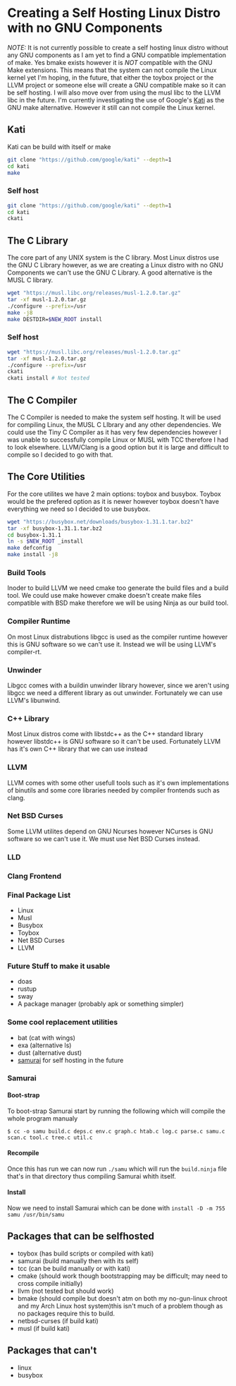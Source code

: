# Creating a Self Hosting Linux Distro with no GNU Components

_*NOTE:*_ It is not currently possible to create a self hosting linux distro without any GNU components
as I am yet to find a GNU compatible implementation of make. Yes bmake exists however it is _*NOT*_
compatible with the GNU Make extensions. This means that the system can not compile the Linux kernel
yet I'm hoping, in the future, that either the toybox project or the LLVM project or someone else will create a GNU compatible make so it can be self hosting. I will also move over from using the musl libc to the LLVM libc in the future. I'm currently investigating the use of Google's [Kati](https://github.com/google/kati) as the GNU make alternative. However
it still can not compile the Linux kernel.

## Kati
Kati can be build with itself or make
```sh
git clone "https://github.com/google/kati" --depth=1
cd kati
make
```
### Self host

```sh
git clone "https://github.com/google/kati" --depth=1
cd kati
ckati
```

## The C Library
The core part of any UNIX system is the C library. Most Linux distros use the GNU C Library however, 
as we are creating a Linux distro with no GNU Components we can't use the GNU C Library. 
A good alternative is the MUSL C library.

```sh
wget "https://musl.libc.org/releases/musl-1.2.0.tar.gz"
tar -xf musl-1.2.0.tar.gz
./configure --prefix=/usr
make -j8
make DESTDIR=$NEW_ROOT install
```

### Self host

```sh
wget "https://musl.libc.org/releases/musl-1.2.0.tar.gz"
tar -xf musl-1.2.0.tar.gz
./configure --prefix=/usr
ckati
ckati install # Not tested
```

## The C Compiler
The C Compiler is needed to make the system self hosting. It will be used for compiling Linux, 
the MUSL C LIbrary and any other dependencies. We could use the Tiny C Compiler as it has very 
few dependencies however I was unable to successfully compile Linux or MUSL with TCC therefore 
I had to look elsewhere. LLVM/Clang is a good option but it is large and difficult to compile 
so I decided to go with that.

## The Core Utilities
For the core utilites we have 2 main options: toybox and busybox. Toybox would be the prefered 
option as it is newer however toybox doesn't have everything we need so I decided to use 
busybox.

```sh
wget "https://busybox.net/downloads/busybox-1.31.1.tar.bz2"
tar -xf busybox-1.31.1.tar.bz2
cd busybox-1.31.1
ln -s $NEW_ROOT _install
make defconfig
make install -j8
```

### Build Tools
Inoder to build LLVM we need cmake too generate the build files and a build tool. 
We could use make however cmake doesn't create make files compatible with BSD make 
therefore we will be using Ninja as our build tool.

### Compiler Runtime
On most Linux distrabutions libgcc is used as the compiler runtime however this is GNU software 
so we can't use it. Instead we will be using LLVM's compiler-rt.

### Unwinder
Libgcc comes with a buildin unwinder library however, since we aren't using libgcc we need a 
different library as out unwinder. Fortunately we can use LLVM's libunwind.

### C++ Library
Most Linux distros come with libstdc++ as the C++ standard library however libstdc++ is GNU 
software so it can't be used. Fortunately LLVM has it's own C++ library that we can use
instead

### LLVM
LLVM comes with some other usefull tools such as it's own implementations of binutils and 
some core libraries needed by compiler frontends such as clang.

### Net BSD Curses
Some LLVM utilites depend on GNU Ncurses however NCurses is GNU software so we can't use it. We
must use Net BSD Curses instead.

### LLD


### Clang Frontend


### Final Package List

 - Linux
 - Musl
 - Busybox
 - Toybox
 - Net BSD Curses
 - LLVM

### Future Stuff to make it usable

 - doas
 - rustup
 - sway
 - A package manager (probably apk or something simpler)
 
### Some cool replacement utilities

- bat (cat with wings)
- exa (alternative ls)
- dust (alternative dust)
- [samurai](https://github.com/michaelforney/samurai) for self hosting in the future

### Samurai

#### Boot-strap

To boot-strap Samurai start by running the following which will compile the whole program manualy

```
$ cc -o samu build.c deps.c env.c graph.c htab.c log.c parse.c samu.c scan.c tool.c tree.c util.c
```

#### Recompile

Once this has run we can now run `./samu` which will run the `build.ninja` file that's in that directory
thus compiling Samurai whith itself.

#### Install

Now we need to install Samurai which can be done with `install -D -m 755 samu /usr/bin/samu`

## Packages that can be selfhosted

 - toybox (has build scripts or compiled with kati)
 - samurai (build manually then with its self)
 - tcc (can be build manually or with kati)
 - cmake (should work though bootstrapping may be difficult; may need to cross compile initially)
 - llvm (not tested but should work)
 - bmake (should compile but doesn't atm on both my no-gun-linux chroot and my Arch Linux host system)this isn't
 much of a problem though as no packages require this to build.
 - netbsd-curses (if build kati)
 - musl (if build kati)

## Packages that can't
 - linux
 - busybox


